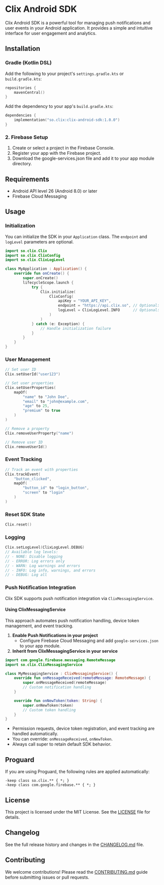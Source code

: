 # Clix Android SDK

Clix Android SDK is a powerful tool for managing push notifications and user events in your Android application. It provides a simple and intuitive interface for user engagement and analytics.

## Installation

### Gradle (Kotlin DSL)

Add the following to your project's `settings.gradle.kts` or `build.gradle.kts`:

```kotlin
repositories {
    mavenCentral()
}
```

Add the dependency to your app's `build.gradle.kts`:

```kotlin
dependencies {
    implementation("so.clix:clix-android-sdk:1.0.0")
}
```

### 2. Firebase Setup

1. Create or select a project in the Firebase Console.
2. Register your app with the Firebase project.
3. Download the google-services.json file and add it to your app module directory.

## Requirements

- Android API level 26 (Android 8.0) or later
- Firebase Cloud Messaging

## Usage

### Initialization

You can initialize the SDK in your `Application` class. The `endpoint` and `logLevel` parameters are optional.

```kotlin
import so.clix.Clix
import so.clix.ClixConfig
import so.clix.ClixLogLevel

class MyApplication : Application() {
    override fun onCreate() {
        super.onCreate()
        lifecycleScope.launch {
            try {
                Clix.initialize(
                    ClixConfig(
                        apiKey = "YOUR_API_KEY",
                        endpoint = "https://api.clix.so", // Optional: default is https://api.clix.so
                        logLevel = ClixLogLevel.INFO      // Optional: default is INFO
                    )
                )
            } catch (e: Exception) {
                // Handle initialization failure
            }
        }
    }
}
```

### User Management

```kotlin
// Set user ID
Clix.setUserId("user123")

// Set user properties
Clix.setUserProperties(
    mapOf(
        "name" to "John Doe",
        "email" to "john@example.com",
        "age" to 25,
        "premium" to true
    )
)

// Remove a property
Clix.removeUserProperty("name")

// Remove user ID
Clix.removeUserId()
```

### Event Tracking

```kotlin
// Track an event with properties
Clix.trackEvent(
    "button_clicked",
    mapOf(
        "button_id" to "login_button",
        "screen" to "login"
    )
)
```

### Reset SDK State

```kotlin
Clix.reset()
```

### Logging

```kotlin
Clix.setLogLevel(ClixLogLevel.DEBUG)
// Available log levels:
// - NONE: Disable logging
// - ERROR: Log errors only
// - WARN: Log warnings and errors
// - INFO: Log info, warnings, and errors
// - DEBUG: Log all
```

### Push Notification Integration

Clix SDK supports push notification integration via `ClixMessagingService`.

#### Using ClixMessagingService

This approach automates push notification handling, device token management, and event tracking.

1. **Enable Push Notifications in your project**
   - Configure Firebase Cloud Messaging and add `google-services.json` to your app module.
2. **Inherit from ClixMessagingService in your service**

```kotlin
import com.google.firebase.messaging.RemoteMessage
import so.clix.ClixMessagingService

class MyMessagingService : ClixMessagingService() {
    override fun onMessageReceived(remoteMessage: RemoteMessage) {
        super.onMessageReceived(remoteMessage)
        // Custom notification handling
    }

    override fun onNewToken(token: String) {
        super.onNewToken(token)
        // Custom token handling
    }
}
```

- Permission requests, device token registration, and event tracking are handled automatically.
- You can override: `onMessageReceived`, `onNewToken`.
- Always call super to retain default SDK behavior.

## Proguard

If you are using Proguard, the following rules are applied automatically:

```proguard
-keep class so.clix.** { *; }
-keep class com.google.firebase.** { *; }
```

## License

This project is licensed under the MIT License. See the [LICENSE](LICENSE) file for details.

## Changelog

See the full release history and changes in the [CHANGELOG.md](CHANGELOG.md) file.

## Contributing

We welcome contributions! Please read the [CONTRIBUTING.md](CONTRIBUTING.md) guide before submitting issues or pull requests.

